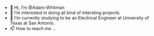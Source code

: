 - 👋 Hi, I’m @Adam-Whitman
- 👀 I’m interested in doing all kind of intersting projects.
- 🌱 I’m currently studying to be an Electrical Engineer at University of Texas at San Antonio.
- 📫 How to reach me ...

<!---
Adam-Whitman/Adam-Whitman is a ✨ special ✨ repository because its `README.md` (this file) appears on your GitHub profile.
You can click the Preview link to take a look at your changes.
--->
